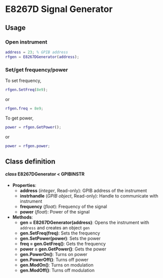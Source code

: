 # E8267D Signal Generator
## Usage
### Open instrument
```matlab
address = 23; % GPIB address
rfgen = E8267DGenerator(address);
```
### Set/get frequency/power
To set frequency,
```matlab
rfgen.SetFreq(8e9);
```
or
```matlab
rfgen.freq = 8e9;
```
To get power,
```matlab
power = rfgen.GetPower();
```
or
```matlab
power = rfgen.power;
```
## Class definition
#### *class* E8267DGenerator < GPIBINSTR
* **Properties**: 
  * **address** (*integer*, Read-only): GPIB address of the instrument
  * **instrhandle** (*GPIB object*, Read-only):  Handle to communicate with instrument
  * **frequency** (*float*): Frequency of the signal
  * **power** (*float*): Power of the signal
* **Methods**:
  * **gen = E8267DGenerator(address)**: Opens the instrument with `address` and creates an object `gen`
  * **gen.SetFreq(freq)**: Sets the frequency
  * **gen.SetPower(power)**: Sets the power
  * **freq = gen.GetFreq()**: Gets the frequency
  * **power = gen.GetPower()**: Gets the power
  * **gen.PowerOn()**: Turns on power
  * **gen.PowerOff()**: Turns off power
  * **gen.ModOn()**: Turns on modulation
  * **gen.ModOff()**: Turns off modulation
